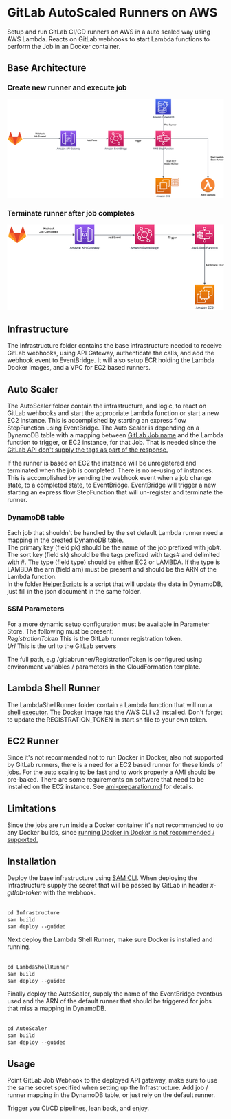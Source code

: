 # GitLab AutoScaled Runners on AWS

Setup and run GitLab CI/CD runners on AWS in a auto scaled way using AWS Lambda. Reacts on GitLab webhooks to start Lambda functions to perform the Job in an Docker container.


## Base Architecture

### Create new runner and execute job

![Base Infrastructure](images/base_infra_start.png)

### Terminate runner after job completes

![Base Infrastructure](images/base_infra_completed.png)

## Infrastructure

The Infrastructure folder contains the base infrastructure needed to receive GitLab webhooks, using API Gateway, authenticate the calls, and add the webhook event to EventBridge. It will also setup ECR holding the Lambda Docker images, and a VPC for EC2 based runners.

## Auto Scaler

The AutoScaler folder contain the infrastructure, and logic, to react on GitLab wehbooks and start the appropriate Lambda function or start a new EC2 instance. This is accomplished by starting an express flow StepFunction using EventBridge. The Auto Scaler is depending on a DynamoDB table with a mapping between [GitLab Job name](https://docs.gitlab.com/ee/ci/jobs/) and the Lambda function to trigger, or EC2 instance, for that Job. That is needed since the [GitLab API don't supply the tags as part of the response.](https://gitlab.com/gitlab-org/gitlab/-/issues/24488)  
  
If the runner is based on EC2 the instance will be unregistered and terminated when the job is completed. There is no re-using of instances. This is accomplished by sending the webhook event when a job change state, to a completed state, to EventBridge. EventBridge will trigger a new starting an express flow StepFunction that will un-register and terminate the runner.

### DynamoDB table

Each job that shouldn't be handled by the set default Lambda runner need a mapping in the created DynamoDB table.  
The primary key (field pk) should be the name of the job prefixed with job#. The sort key (field sk) should be the tags prefixed with tags# and delimited with #. The type (field type) should be either EC2 or LAMBDA. If the type is LAMBDA the arn (field arn) must be present and should be the ARN of the Lambda function.  
In the folder [HelperScripts](/HelperScripts/) is a script that will update the data in DynamoDB, just fill in the json document in the same folder.

### SSM Parameters

For a more dynamic setup configuration must be available in Parameter Store. The following must be present:  
_RegistrationToken_ This is the GitLab runner registration token.  
_Url_ This is the url to the GitLab servers  
  
The full path, e.g /gitlabrunner/RegistrationToken is configured using environment variables / parameters in the CloudFormation template.

## Lambda Shell Runner

The LambdaShellRunner folder contain a Lambda function that will run a [shell executor](https://docs.gitlab.com/runner/executors/shell.html). The Docker image has the AWS CLI v2 installed.
Don't forget to update the REGISTRATION_TOKEN in start.sh file to your own token.

## EC2 Runner

Since it's not recommended not to run Docker in Docker, also not supported by GitLab runners, there is a need for a EC2 based runner for these kinds of jobs. For the auto scaling to be fast and to work properly a AMI should be pre-baked. There are some requirements on software that need to be installed on the EC2 instance. See [ami-preparation.md](ami-preparation) for details.

## Limitations

Since the jobs are run inside a Docker container it's not recommended to do any Docker builds, since [running Docker in Docker is not recommended / supported.](https://docs.gitlab.com/runner/executors/docker.html#limitations)

## Installation

Deploy the base infrastructure using [SAM CLI](https://docs.aws.amazon.com/serverless-application-model/latest/developerguide/serverless-sam-cli-install.html).
When deploying the Infrastructure supply the secret that will be passed by GitLab in header _x-gitlab-token_ with the webhook.

```

cd Infrastructure
sam build
sam deploy --guided

```

Next deploy the Lambda Shell Runner, make sure Docker is installed and running.

```

cd LambdaShellRunner
sam build
sam deploy --guided

```

Finally deploy the AutoScaler, supply the name of the EventBridge eventbus used and the ARN of the default runner that should be triggered for jobs that miss a mapping in DynamoDB.

```

cd AutoScaler
sam build
sam deploy --guided

```

## Usage

Point GitLab Job Webhook to the deployed API gateway, make sure to use the same secret specified when setting up the Infrastructure.
Add job / runner mapping in the DynamoDB table, or just rely on the default runner.

Trigger you CI/CD pipelines, lean back, and enjoy.